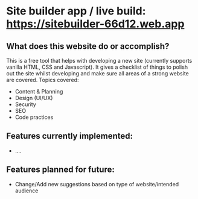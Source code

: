 # Site builder app / live build: https://sitebuilder-66d12.web.app

## What does this website do or accomplish?

This is a free tool that helps with developing a new site (currently supports vanilla HTML, CSS and Javascript). It gives a checklist of things to polish out the site whilst developing and make sure all areas of a strong website are covered. Topics covered:

- Content & Planning
- Design (UI/UX)
- Security
- SEO
- Code practices

## Features currently implemented:

- ....

## Features planned for future:

- Change/Add new suggestions based on type of website/intended audience
